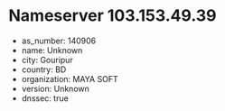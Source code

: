 # Nameserver 103.153.49.39

* as_number: 140906
* name: Unknown
* city: Gouripur
* country: BD
* organization: MAYA SOFT
* version: Unknown
* dnssec: true
